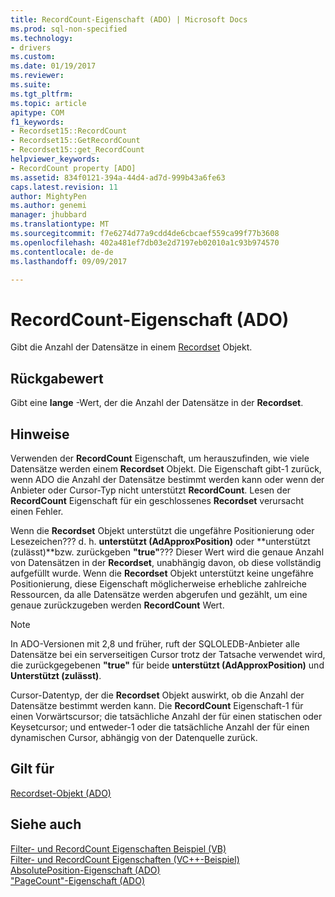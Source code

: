 ```yaml
---
title: RecordCount-Eigenschaft (ADO) | Microsoft Docs
ms.prod: sql-non-specified
ms.technology:
- drivers
ms.custom: 
ms.date: 01/19/2017
ms.reviewer: 
ms.suite: 
ms.tgt_pltfrm: 
ms.topic: article
apitype: COM
f1_keywords:
- Recordset15::RecordCount
- Recordset15::GetRecordCount
- Recordset15::get_RecordCount
helpviewer_keywords:
- RecordCount property [ADO]
ms.assetid: 834f0121-394a-44d4-ad7d-999b43a6fe63
caps.latest.revision: 11
author: MightyPen
ms.author: genemi
manager: jhubbard
ms.translationtype: MT
ms.sourcegitcommit: f7e6274d77a9cdd4de6cbcaef559ca99f77b3608
ms.openlocfilehash: 402a481ef7db03e2d7197eb02010a1c93b974570
ms.contentlocale: de-de
ms.lasthandoff: 09/09/2017

---
```

# <a name="recordcount-property-ado"></a>RecordCount-Eigenschaft (ADO)
Gibt die Anzahl der Datensätze in einem [Recordset](../../../ado/reference/ado-api/recordset-object-ado.md) Objekt.  
  
## <a name="return-value"></a>Rückgabewert  
 Gibt eine **lange** -Wert, der die Anzahl der Datensätze in der **Recordset**.  
  
## <a name="remarks"></a>Hinweise  
 Verwenden der **RecordCount** Eigenschaft, um herauszufinden, wie viele Datensätze werden einem **Recordset** Objekt. Die Eigenschaft gibt-1 zurück, wenn ADO die Anzahl der Datensätze bestimmt werden kann oder wenn der Anbieter oder Cursor-Typ nicht unterstützt **RecordCount**. Lesen der **RecordCount** Eigenschaft für ein geschlossenes **Recordset** verursacht einen Fehler.  
  
 Wenn die **Recordset** Objekt unterstützt die ungefähre Positionierung oder Lesezeichen??? d. h. **unterstützt (AdApproxPosition)** oder **unterstützt (zulässt)**bzw. zurückgeben **"true"**??? Dieser Wert wird die genaue Anzahl von Datensätzen in der **Recordset**, unabhängig davon, ob diese vollständig aufgefüllt wurde. Wenn die **Recordset** Objekt unterstützt keine ungefähre Positionierung, diese Eigenschaft möglicherweise erhebliche zahlreiche Ressourcen, da alle Datensätze werden abgerufen und gezählt, um eine genaue zurückzugeben werden **RecordCount** Wert.  
  
> [!NOTE]
>  In ADO-Versionen mit 2,8 und früher, ruft der SQLOLEDB-Anbieter alle Datensätze bei ein serverseitigen Cursor trotz der Tatsache verwendet wird, die zurückgegebenen **"true"** für beide **unterstützt (AdApproxPosition)** und **Unterstützt (zulässt)**.  
  
 Cursor-Datentyp, der die **Recordset** Objekt auswirkt, ob die Anzahl der Datensätze bestimmt werden kann. Die **RecordCount** Eigenschaft-1 für einen Vorwärtscursor; die tatsächliche Anzahl der für einen statischen oder Keysetcursor; und entweder-1 oder die tatsächliche Anzahl der für einen dynamischen Cursor, abhängig von der Datenquelle zurück.  
  
## <a name="applies-to"></a>Gilt für  
 [Recordset-Objekt (ADO)](../../../ado/reference/ado-api/recordset-object-ado.md)  
  
## <a name="see-also"></a>Siehe auch  
 [Filter- und RecordCount Eigenschaften Beispiel (VB)](../../../ado/reference/ado-api/filter-and-recordcount-properties-example-vb.md)   
 [Filter- und RecordCount Eigenschaften (VC++-Beispiel)](../../../ado/reference/ado-api/filter-and-recordcount-properties-example-vc.md)   
 [AbsolutePosition-Eigenschaft (ADO)](../../../ado/reference/ado-api/absoluteposition-property-ado.md)   
 ["PageCount"-Eigenschaft (ADO)](../../../ado/reference/ado-api/pagecount-property-ado.md)

